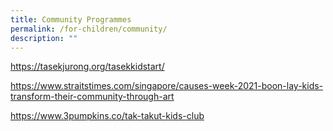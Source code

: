```yaml
---
title: Community Programmes
permalink: /for-children/community/
description: ""
---
```

https://tasekjurong.org/tasekkidstart/

https://www.straitstimes.com/singapore/causes-week-2021-boon-lay-kids-transform-their-community-through-art

https://www.3pumpkins.co/tak-takut-kids-club